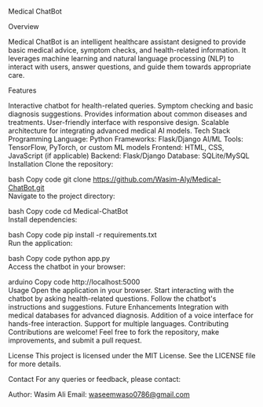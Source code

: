 Medical ChatBot


Overview

Medical ChatBot is an intelligent healthcare assistant designed to provide basic medical advice, symptom checks, and health-related information. It leverages machine learning and natural language processing (NLP) to interact with users, answer questions, and guide them towards appropriate care.

Features

Interactive chatbot for health-related queries.
Symptom checking and basic diagnosis suggestions.
Provides information about common diseases and treatments.
User-friendly interface with responsive design.
Scalable architecture for integrating advanced medical AI models.
Tech Stack
Programming Language: Python
Frameworks: Flask/Django
AI/ML Tools: TensorFlow, PyTorch, or custom ML models
Frontend: HTML, CSS, JavaScript (if applicable)
Backend: Flask/Django
Database: SQLite/MySQL
Installation
Clone the repository:

bash
Copy code
git clone https://github.com/Wasim-Aly/Medical-ChatBot.git  
Navigate to the project directory:

bash
Copy code
cd Medical-ChatBot  
Install dependencies:

bash
Copy code
pip install -r requirements.txt  
Run the application:

bash
Copy code
python app.py  
Access the chatbot in your browser:

arduino
Copy code
http://localhost:5000  
Usage
Open the application in your browser.
Start interacting with the chatbot by asking health-related questions.
Follow the chatbot's instructions and suggestions.
Future Enhancements
Integration with medical databases for advanced diagnosis.
Addition of a voice interface for hands-free interaction.
Support for multiple languages.
Contributing
Contributions are welcome! Feel free to fork the repository, make improvements, and submit a pull request.

License
This project is licensed under the MIT License. See the LICENSE file for more details.

Contact
For any queries or feedback, please contact:

Author: Wasim Ali
Email: waseemwaso0786@gmail.com
